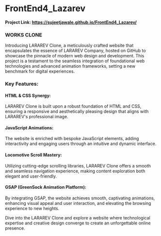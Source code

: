 # FrontEnd4_Lazarev
#### Project Link: https://sujeetjawale.github.io/FrontEnd4_Lazarev/

### WORKS CLONE

Introducing LARAREV Clone, a meticulously crafted website that encapsulates the essence of LARAREV Company, hosted on GitHub to showcase the pinnacle of modern web design and development. This project is a testament to the seamless integration of foundational web technologies and advanced animation frameworks, setting a new benchmark for digital experiences.

### Key Features:

#### HTML & CSS Synergy: 
LARAREV Clone is built upon a robust foundation of HTML and CSS, ensuring a responsive and aesthetically pleasing design that aligns with LARAREV's professional image.

#### JavaScript Animations: 
The website is enriched with bespoke JavaScript elements, adding interactivity and engaging users through an intuitive and dynamic interface.

#### Locomotive Scroll Mastery: 
Utilizing cutting-edge scrolling libraries, LARAREV Clone offers a smooth and seamless navigation experience, making content exploration both elegant and user-friendly.

#### GSAP (GreenSock Animation Platform): 
By integrating GSAP, the website achieves smooth, captivating animations, enhancing visual appeal and user interaction, and elevating the browsing experience to new heights.

Dive into the LARAREV Clone and explore a website where technological expertise and creative design converge to create an unforgettable online presence.

